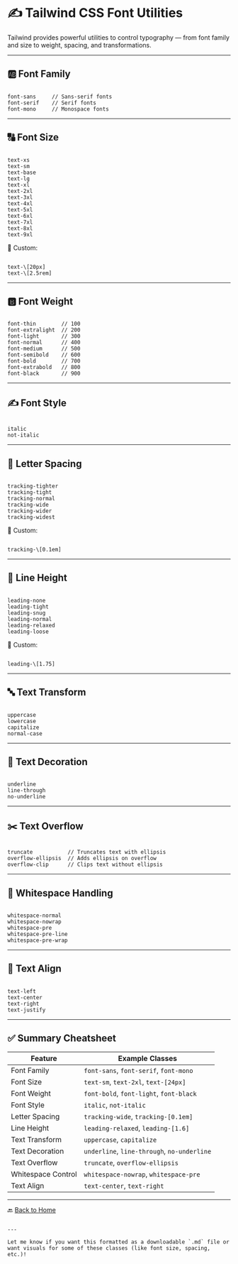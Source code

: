 # ✍️ Tailwind CSS Font Utilities

Tailwind provides powerful utilities to control typography — from font family and size to weight, spacing, and transformations.

---

## 🆎 Font Family

```

font-sans     // Sans-serif fonts
font-serif    // Serif fonts
font-mono     // Monospace fonts

```

---

## 🔠 Font Size

```

text-xs
text-sm
text-base
text-lg
text-xl
text-2xl
text-3xl
text-4xl
text-5xl
text-6xl
text-7xl
text-8xl
text-9xl

```

🧪 Custom:

```

text-\[20px]
text-\[2.5rem]

```

---

## 🅱️ Font Weight

```

font-thin        // 100
font-extralight  // 200
font-light       // 300
font-normal      // 400
font-medium      // 500
font-semibold    // 600
font-bold        // 700
font-extrabold   // 800
font-black       // 900

```

---

## ✍️ Font Style

```

italic
not-italic

```

---

## 🔡 Letter Spacing

```

tracking-tighter
tracking-tight
tracking-normal
tracking-wide
tracking-wider
tracking-widest

```

🧪 Custom:

```

tracking-\[0.1em]

```

---

## 📏 Line Height

```

leading-none
leading-tight
leading-snug
leading-normal
leading-relaxed
leading-loose

```

🧪 Custom:

```

leading-\[1.75]

```

---

## 🔤 Text Transform

```

uppercase
lowercase
capitalize
normal-case

```

---

## 🎯 Text Decoration

```

underline
line-through
no-underline

```

---

## ✂️ Text Overflow

```

truncate           // Truncates text with ellipsis
overflow-ellipsis  // Adds ellipsis on overflow
overflow-clip      // Clips text without ellipsis

```

---

## 🔳 Whitespace Handling

```

whitespace-normal
whitespace-nowrap
whitespace-pre
whitespace-pre-line
whitespace-pre-wrap

```

---

## 📜 Text Align

```

text-left
text-center
text-right
text-justify

```

---

## ✅ Summary Cheatsheet

| Feature             | Example Classes                             |
|---------------------|----------------------------------------------|
| Font Family         | `font-sans`, `font-serif`, `font-mono`       |
| Font Size           | `text-sm`, `text-2xl`, `text-[24px]`         |
| Font Weight         | `font-bold`, `font-light`, `font-black`      |
| Font Style          | `italic`, `not-italic`                       |
| Letter Spacing      | `tracking-wide`, `tracking-[0.1em]`          |
| Line Height         | `leading-relaxed`, `leading-[1.6]`           |
| Text Transform      | `uppercase`, `capitalize`                    |
| Text Decoration     | `underline`, `line-through`, `no-underline`  |
| Text Overflow       | `truncate`, `overflow-ellipsis`              |
| Whitespace Control  | `whitespace-nowrap`, `whitespace-pre`        |
| Text Align          | `text-center`, `text-right`                  |

---

🔙 [Back to Home](../README.md)
```

---

Let me know if you want this formatted as a downloadable `.md` file or want visuals for some of these classes (like font size, spacing, etc.)!
